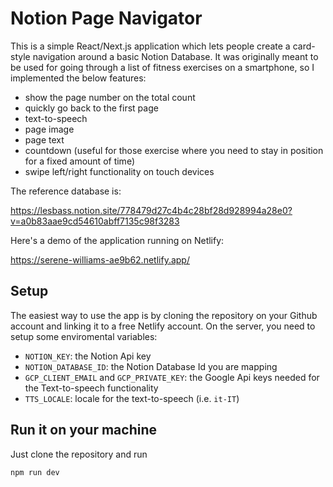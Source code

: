 # Notion Page Navigator

This is a simple React/Next.js application which lets people create a card-style navigation around a basic Notion Database.
It was originally meant to be used for going through a list of fitness exercises on a smartphone, so I implemented the below features:
- show the page number on the total count
- quickly go back to the first page
- text-to-speech
- page image
- page text
- countdown (useful for those exercise where you need to stay in position for a fixed amount of time)
- swipe left/right functionality on touch devices

The reference database is: 

https://lesbass.notion.site/778479d27c4b4c28bf28d928994a28e0?v=a0b83aae9cd54610abff7135c98f3283

Here's a demo of the application running on Netlify:

https://serene-williams-ae9b62.netlify.app/

## Setup
The easiest way to use the app is by cloning the repository on your Github account and linking it to a free Netlify account.
On the server, you need to setup some enviromental variables:
- `NOTION_KEY`: the Notion Api key
- `NOTION_DATABASE_ID`: the Notion Database Id you are mapping
- `GCP_CLIENT_EMAIL` and `GCP_PRIVATE_KEY`: the Google Api keys needed for the Text-to-speech functionality
- `TTS_LOCALE`: locale for the text-to-speech (i.e. `it-IT`)

## Run it on your machine
Just clone the repository and run

`npm run dev`
